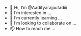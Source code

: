 - 👋 Hi, I’m @Aadityarajputadiii
- 👀 I’m interested in ...
- 🌱 I’m currently learning ...
- 💞️ I’m looking to collaborate on ...
- 📫 How to reach me ...

<!---
Aadityarajputadiii/Aadityarajputadiii is a ✨ special ✨ repository because its `README.md` (this file) appears on your GitHub profile.
You can click the Preview link to take a look at your changes.
--->
